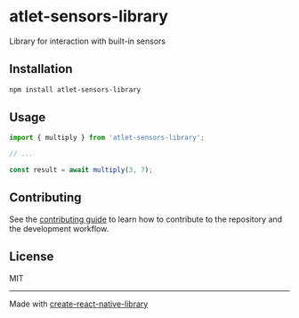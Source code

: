 # atlet-sensors-library

Library for interaction with built-in sensors

## Installation

```sh
npm install atlet-sensors-library
```

## Usage

```js
import { multiply } from 'atlet-sensors-library';

// ...

const result = await multiply(3, 7);
```

## Contributing

See the [contributing guide](CONTRIBUTING.md) to learn how to contribute to the repository and the development workflow.

## License

MIT

---

Made with [create-react-native-library](https://github.com/callstack/react-native-builder-bob)
